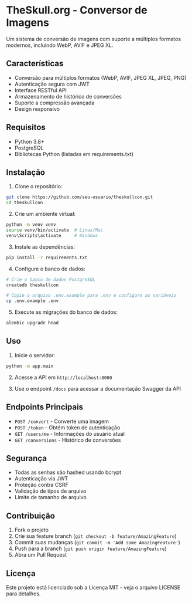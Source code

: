 # TheSkull.org - Conversor de Imagens

Um sistema de conversão de imagens com suporte a múltiplos formatos modernos, incluindo WebP, AVIF e JPEG XL.

## Características

- Conversão para múltiplos formatos (WebP, AVIF, JPEG XL, JPEG, PNG)
- Autenticação segura com JWT
- Interface RESTful API
- Armazenamento de histórico de conversões
- Suporte a compressão avançada
- Design responsivo

## Requisitos

- Python 3.8+
- PostgreSQL
- Bibliotecas Python (listadas em requirements.txt)

## Instalação

1. Clone o repositório:
```bash
git clone https://github.com/seu-usuario/theskullcon.git
cd theskullcon
```

2. Crie um ambiente virtual:
```bash
python -m venv venv
source venv/bin/activate  # Linux/Mac
venv\Scripts\activate     # Windows
```

3. Instale as dependências:
```bash
pip install -r requirements.txt
```

4. Configure o banco de dados:
```bash
# Crie o banco de dados PostgreSQL
createdb theskullcon

# Copie o arquivo .env.example para .env e configure as variáveis
cp .env.example .env
```

5. Execute as migrações do banco de dados:
```bash
alembic upgrade head
```

## Uso

1. Inicie o servidor:
```bash
python -m app.main
```

2. Acesse a API em `http://localhost:8000`

3. Use o endpoint `/docs` para acessar a documentação Swagger da API

## Endpoints Principais

- `POST /convert` - Converte uma imagem
- `POST /token` - Obtém token de autenticação
- `GET /users/me` - Informações do usuário atual
- `GET /conversions` - Histórico de conversões

## Segurança

- Todas as senhas são hashed usando bcrypt
- Autenticação via JWT
- Proteção contra CSRF
- Validação de tipos de arquivo
- Limite de tamanho de arquivo

## Contribuição

1. Fork o projeto
2. Crie sua feature branch (`git checkout -b feature/AmazingFeature`)
3. Commit suas mudanças (`git commit -m 'Add some AmazingFeature'`)
4. Push para a branch (`git push origin feature/AmazingFeature`)
5. Abra um Pull Request

## Licença

Este projeto está licenciado sob a Licença MIT - veja o arquivo LICENSE para detalhes. 